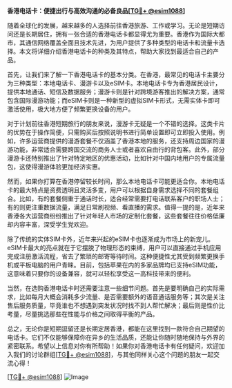 **香港电话卡：便捷出行与高效沟通的必备良品[[TG💪+ @esim1088](https://t.me/s/esim1088)]**

随着全球化的发展，越来越多的人选择前往香港旅游、工作或学习。无论是短期访问还是长期居住，拥有一张合适的香港电话卡都显得尤为重要。香港作为国际大都市，其通信网络覆盖全面且技术先进，为用户提供了多种类型的电话卡和流量卡选择。本文将详细介绍香港电话卡的种类及其特点，帮助大家找到最适合自己的产品。

首先，让我们来了解一下香港电话卡的基本分类。在香港，最常见的电话卡主要分为三种类型：本地电话卡、漫游卡以及eSIM卡。本地电话卡专为香港居民设计，提供本地通话、短信及数据服务；漫游卡则是针对跨境游客推出的解决方案，通常包含国际漫游功能；而eSIM卡则是一种新型的虚拟SIM卡形式，无需实体卡即可激活使用，极大地方便了频繁更换设备的用户。

对于计划前往香港短期旅行的朋友来说，漫游卡无疑是一个不错的选择。这类卡片的优势在于操作简便，只需购买后按照说明书进行简单设置即可立即投入使用。例如，许多运营商提供的漫游套餐不仅涵盖了香港本地的服务，还支持周边国家的漫游功能，非常适合需要跨国交流的商务人士或者喜欢自由行的背包客。此外，部分漫游卡还特别推出了针对特定地区的优惠活动，比如针对中国内地用户的专属流量包，这使得漫游体验更加经济实惠。

然而，如果你打算在香港停留较长时间，那么本地电话卡可能更适合你。本地电话卡的最大特点是资费透明且灵活多变，用户可以根据自身需求选择不同的套餐组合。比如，有的套餐侧重于通话时长，适合经常需要打电话联系客户的职场人士；有的则更注重数据流量，满足日常刷视频、看直播的需求。值得一提的是，近年来香港各大运营商纷纷推出了针对年轻人市场的定制化套餐，这些套餐往往价格低廉却内容丰富，深受学生党欢迎。

除了传统的实体SIM卡外，近年来兴起的eSIM卡也逐渐成为市场上的新宠儿。eSIM卡最大的亮点就在于它摆脱了物理形态的束缚，用户可以直接通过手机应用完成注册激活流程，省去了繁琐的邮寄等待时间。这种便捷性尤其受到频繁更换手机或平板电脑的用户青睐。目前，包括苹果在内的多家品牌均已支持eSIM功能，这意味着只要你的设备兼容，就可以轻松享受这一高科技带来的便利。

当然，在选购香港电话卡时还需要注意一些细节问题。首先是要明确自己的实际需求，比如每月大概会消耗多少流量、是否需要额外的语音通话服务等；其次是关注售后服务质量，毕竟谁也不想遇到突发状况时找不到人帮忙解决；最后则是性价比考量，尽量挑选那些在性能与价格之间取得平衡的产品。

总之，无论你是短期逗留还是长期定居香港，都能在这里找到一款符合自己期望的电话卡。它们不仅能够保障你在异乡的生活品质，还能让你随时随地保持与外界的紧密联系。希望以上信息对你有所帮助！如果你对香港电话卡有任何疑问，欢迎加入我们的讨论群组[[TG💪+ @esim1088](https://t.me/s/esim1088)]，与其他同样关心这个问题的朋友一起交流心得！

[[TG💪+ @esim1088](https://t.me/s/esim1088)] ![Image](https://i.postimg.cc/4NQfJmqS/Snipaste-2025-05-13-00-14-12.png)